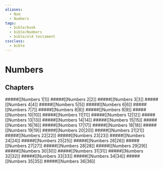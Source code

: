 ```yaml
---
aliases:
  - Num
  - Numbers
tags:
  - bible/book
  - bible/Numbers
  - bible/old testament
cssclass:
  - bible
---
```


# Numbers

## Chapters

#####[[Numbers 1|1]]
#####[[Numbers 2|2]]
#####[[Numbers 3|3]]
#####[[Numbers 4|4]]
#####[[Numbers 5|5]]
#####[[Numbers 6|6]]
#####[[Numbers 7|7]]
#####[[Numbers 8|8]]
#####[[Numbers 9|9]]
#####[[Numbers 10|10]]
#####[[Numbers 11|11]]
#####[[Numbers 12|12]]
#####[[Numbers 13|13]]
#####[[Numbers 14|14]]
#####[[Numbers 15|15]]
#####[[Numbers 16|16]]
#####[[Numbers 17|17]]
#####[[Numbers 18|18]]
#####[[Numbers 19|19]]
#####[[Numbers 20|20]]
#####[[Numbers 21|21]]
#####[[Numbers 22|22]]
#####[[Numbers 23|23]]
#####[[Numbers 24|24]]
#####[[Numbers 25|25]]
#####[[Numbers 26|26]]
#####[[Numbers 27|27]]
#####[[Numbers 28|28]]
#####[[Numbers 29|29]]
#####[[Numbers 30|30]]
#####[[Numbers 31|31]]
#####[[Numbers 32|32]]
#####[[Numbers 33|33]]
#####[[Numbers 34|34]]
#####[[Numbers 35|35]]
#####[[Numbers 36|36]]
